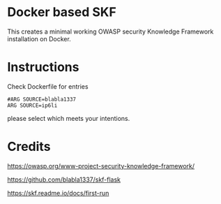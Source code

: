 # Docker based SKF

This creates a minimal working OWASP security Knowledge Framework installation
on Docker.

# Instructions

Check Dockerfile for entries

    #ARG SOURCE=blabla1337
    ARG SOURCE=ip6li

please select which meets your intentions.

# Credits

https://owasp.org/www-project-security-knowledge-framework/

https://github.com/blabla1337/skf-flask

https://skf.readme.io/docs/first-run

